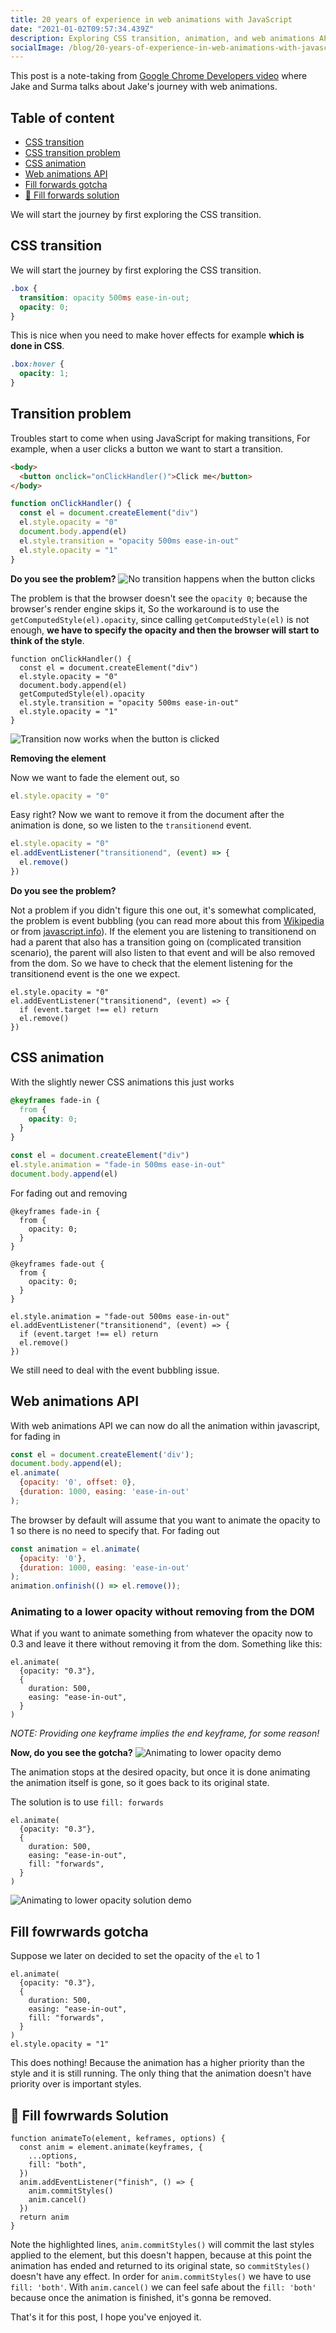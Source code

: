 ```yaml
---
title: 20 years of experience in web animations with JavaScript
date: "2021-01-02T09:57:34.439Z"
description: Exploring CSS transition, animation, and web animations API gotchas, and how to overcome them 💪.
socialImage: /blog/20-years-of-experience-in-web-animations-with-javascript/blur-train.jpg
---
```


This post is a note-taking from <a href="https://www.youtube.com/watch?v=9-6CKCz58A8" target="_blank" rel='noopener'>Google Chrome Developers video</a> where Jake and Surma talks about Jake's journey with web animations.

## Table of content

- [CSS transition](#css-transition)
- [CSS transition problem](#transition-problem)
- [CSS animation](#css-animation)
- [Web animations API](#web-animations-api)
- [Fill forwards gotcha](#fill-forwards-gotcha)
- [🌟 Fill forwards solution](#fill-forwards-solution)

We will start the journey by first exploring the CSS transition.

## CSS transition <a name="css-transition"></a>

We will start the journey by first exploring the CSS transition.

```css
.box {
  transition: opacity 500ms ease-in-out;
  opacity: 0;
}
```

This is nice when you need to make hover effects for example **which is done in CSS**.

```css
.box:hover {
  opacity: 1;
}
```

## Transition problem <a name="transition-problem"></a>

Troubles start to come when using JavaScript for making transitions, For example, when a user clicks a button we want to start a transition.

```html
<body>
  <button onclick="onClickHandler()">Click me</button>
</body>
```

```js
function onClickHandler() {
  const el = document.createElement("div")
  el.style.opacity = "0"
  document.body.append(el)
  el.style.transition = "opacity 500ms ease-in-out"
  el.style.opacity = "1"
}
```

**Do you see the problem?**
![No transition happens when the button clicks](/transition-problem.gif "Transition Problem")

The problem is that the browser doesn't see the `opacity 0`; because the browser's render engine skips it, So the workaround is to use the `getComputedStyle(el).opacity`, since calling `getComputedStyle(el)` is not enough, **we have to specify the opacity and then the browser will start to think of the style**.

```js{5}
function onClickHandler() {
  const el = document.createElement("div")
  el.style.opacity = "0"
  document.body.append(el)
  getComputedStyle(el).opacity
  el.style.transition = "opacity 500ms ease-in-out"
  el.style.opacity = "1"
}
```

![Transition now works when the button is clicked](/transition-solution.gif "Transition Solution")

**Removing the element**

Now we want to fade the element out, so

```js
el.style.opacity = "0"
```

Easy right? Now we want to remove it from the document after the animation is done, so we listen to the `transitionend` event.

```js
el.style.opacity = "0"
el.addEventListener("transitionend", (event) => {
  el.remove()
})
```

**Do you see the problem?**

Not a problem if you didn't figure this one out, it's somewhat complicated, the problem is event bubbling (you can read more about this from [Wikipedia](https://en.wikipedia.org/wiki/Event_bubbling) or from [javascript.info](https://javascript.info/bubbling-and-capturing)). If the element you are listening to transitionend on had a parent that also has a transition going on (complicated transition scenario), the parent will also listen to that event and will be also removed from the dom. So we have to check that the element listening for the transitionend event is the one we expect.

```js{3}
el.style.opacity = "0"
el.addEventListener("transitionend", (event) => {
  if (event.target !== el) return
  el.remove()
})
```

## CSS animation <a name="css-animation"></a>

With the slightly newer CSS animations this just works

```css
@keyframes fade-in {
  from {
    opacity: 0;
  }
}
```

```js
const el = document.createElement("div")
el.style.animation = "fade-in 500ms ease-in-out"
document.body.append(el)
```

For fading out and removing

```css{7-11}
@keyframes fade-in {
  from {
    opacity: 0;
  }
}

@keyframes fade-out {
  from {
    opacity: 0;
  }
}
```

```js{3}
el.style.animation = "fade-out 500ms ease-in-out"
el.addEventListener("transitionend", (event) => {
  if (event.target !== el) return
  el.remove()
})
```

We still need to deal with the event bubbling issue.

## Web animations API <a name="web-animations-api"></a>

With web animations API we can now do all the animation within javascript, for fading in

```js
const el = document.createElement('div');
document.body.append(el);
el.animate(
  {opacity: '0', offset: 0},
  {duration: 1000, easing: 'ease-in-out'
);
```

The browser by default will assume that you want to animate the opacity to 1 so there is no need to specify that.
For fading out

```js
const animation = el.animate(
  {opacity: '0'},
  {duration: 1000, easing: 'ease-in-out'
);
animation.onfinish(() => el.remove());
```

### Animating to a lower opacity without removing from the DOM

What if you want to animate something from whatever the opacity now to 0.3 and leave it there without removing it from the dom. Something like this:

```js{2}
el.animate(
  {opacity: "0.3"},
  {
    duration: 500,
    easing: "ease-in-out",
  }
)
```

_NOTE: Providing one keyframe implies the end keyframe, for some reason!_

**Now, do you see the gotcha?**
![Animating to lower opacity demo](/animating-to-lower-opacity.gif "Animating to lower opacity problem")

The animation stops at the desired opacity, but once it is done animating the animation itself is gone, so it goes back to its original state.

The solution is to use `fill: forwards`

```js{6}
el.animate(
  {opacity: "0.3"},
  {
    duration: 500,
    easing: "ease-in-out",
    fill: "forwards",
  }
)
```

![Animating to lower opacity solution demo](/sol-animating-to-lower-opacity.gif "Animating to lower opacity solution")

## Fill fowrwards gotcha <a name="fill-forwards-gotcha"></a>

Suppose we later on decided to set the opacity of the `el` to 1

```js{9}
el.animate(
  {opacity: "0.3"},
  {
    duration: 500,
    easing: "ease-in-out",
    fill: "forwards",
  }
)
el.style.opacity = "1"
```

This does nothing! Because the animation has a higher priority than the style and it is still running. The only thing that the animation doesn't have priority over is important styles.

## 🌟 Fill fowrwards Solution <a name="fill-forwards-solution"></a>

```js{4,7-8}
function animateTo(element, keframes, options) {
  const anim = element.animate(keyframes, {
    ...options,
    fill: "both",
  })
  anim.addEventListener("finish", () => {
    anim.commitStyles()
    anim.cancel()
  })
  return anim
}
```

Note the highlighted lines, `anim.commitStyles()` will commit the last styles applied to the element, but this doesn't happen, because at this point the animation has ended and returned to its original state, so `commitStyles()` doesn't have any effect. In order for `anim.commitStyles()` we have to use `fill: 'both'`. With `anim.cancel()` we can feel safe about the `fill: 'both'` because once the animation is finished, it's gonna be removed.

That's it for this post, I hope you've enjoyed it.
